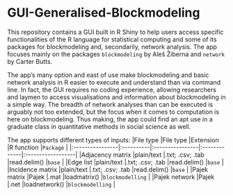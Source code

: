 # GUI-Generalised-Blockmodeling

This repository contains a GUI built in R Shiny to help users access specific functionalities of the R language for statistical computing and some of its packages for blockmodeling and, secondarily, network analysis. The app focuses mainly on the packages ``blockmodeling`` by Aleš Žiberna and
``network`` by Carter Butts.

The app’s many option and east of use make blockmodeling and basic network analysis in R easier to execute and understand than via command line. In fact, the GUI requires no coding experience, allowing researchers and laymen to access visualisations and information about blockmodeling in a simple way. The breadth of network analyses than can be executed is arguably not too extended, but the focus when it comes to computation is here on blockmodeling. Thus making, the app could find an apt use in a graduate class in quantitative methods in social science as well.

The app supports different types of inputs:
|File type        |File type  |Extension        |R function    |``Package``        |
|:----------------|:----------|:----------------|:-------------|:------------------|
|Adjacency matrix |plain/text |.txt; .csv; .tab |read.delim()  |``base``           |
|Edge list        |plain/text |.txt; .csv; .tab |read.delim()  |``base``           |
|Incidence matrix |plain/text |.txt; .csv; .tab |read.delim()  |``base``           |
|Pajek matrix     |Pajek      |.mat             |loadmatrix()  |``blockmodelling`` |
|Pajek network    |Pajek      |.net             |loadnetwork() |``blockmodelling`` |
